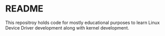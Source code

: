 # README #

This repositroy holds code for mostly educational purposes to learn Linux Device Driver development along with kernel development.
